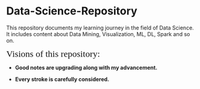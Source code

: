 # Data-Science-Repository
This repository documents my learning journey in the field of Data Science. It includes content about Data Mining, Visualization, ML, DL, Spark and so on.


<font size=5 face="Times New Roman">Visions of this repository:</font>

- **Good notes are upgrading along with my advancement.**

- **Every stroke is carefully considered.**
